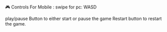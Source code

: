 🎮 Controls
For Mobile : swipe 
for pc: WASD

play/pause Button to either start or pause the game
Restart button to restart the game.





